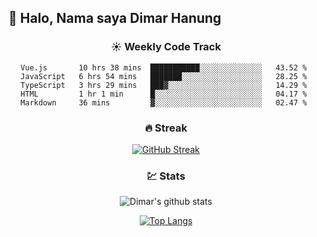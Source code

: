 ## 👋 Halo, Nama saya **Dimar Hanung**

<center>

### :sunny: Weekly Code Track
<!--START_SECTION:waka-->
```text
Vue.js       10 hrs 38 mins  ███████████░░░░░░░░░░░░░░   43.52 % 
JavaScript   6 hrs 54 mins   ███████░░░░░░░░░░░░░░░░░░   28.25 % 
TypeScript   3 hrs 29 mins   ███▓░░░░░░░░░░░░░░░░░░░░░   14.29 % 
HTML         1 hr 1 min      █░░░░░░░░░░░░░░░░░░░░░░░░   04.17 % 
Markdown     36 mins         ▓░░░░░░░░░░░░░░░░░░░░░░░░   02.47 % 
```
<!--END_SECTION:waka-->

### :fire: Streak

[![GitHub Streak](http://github-readme-streak-stats.herokuapp.com?user=dimar-hanung)](https://git.io/streak-stats)

### :chart: Stats

![Dimar's github stats](https://github-readme-stats.vercel.app/api?username=dimar-hanung&show_icons=true&theme=vue)

[![Top Langs](https://github-readme-stats.vercel.app/api/top-langs/?username=dimar-hanung)](#)

</center>
